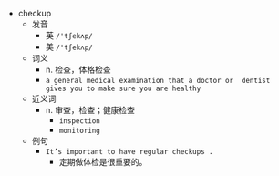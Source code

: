 - checkup
  - 发音
    - 英 `/'tʃekʌp/`
    - 美 `/'tʃekʌp/`
  - 词义
    - n. 检查，体格检查
    - `a general medical examination that a doctor or  dentist  gives you to make sure you are healthy`
  - 近义词
    - n. 审查，检查；健康检查
      - `inspection`
      - `monitoring`
  - 例句
    - `It’s important to have regular checkups .`
      - 定期做体检是很重要的。

